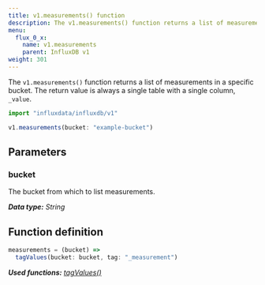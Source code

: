 ```yaml
---
title: v1.measurements() function
description: The v1.measurements() function returns a list of measurements in a specific bucket.
menu:
  flux_0_x:
    name: v1.measurements
    parent: InfluxDB v1
weight: 301
---
```


The `v1.measurements()` function returns a list of measurements in a specific bucket.
The return value is always a single table with a single column, `_value`.

```js
import "influxdata/influxdb/v1"

v1.measurements(bucket: "example-bucket")
```

## Parameters

### bucket
The bucket from which to list measurements.

_**Data type:** String_

## Function definition
```js
measurements = (bucket) =>
  tagValues(bucket: bucket, tag: "_measurement")
```

_**Used functions:**
[tagValues()](/flux/v0.x/functions/influxdb-v1/tagvalues)_
